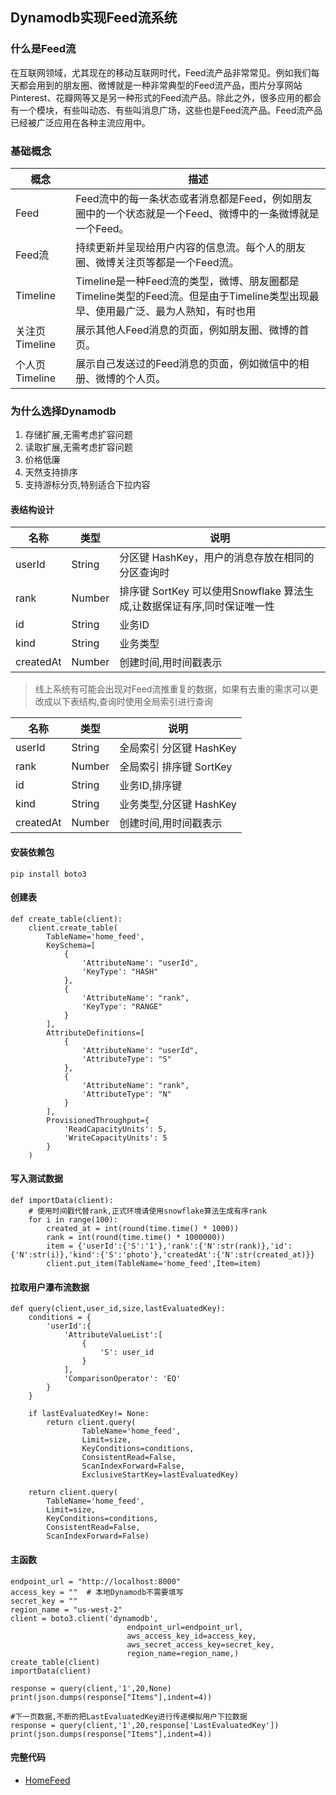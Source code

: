 ## Dynamodb实现Feed流系统

### 什么是Feed流

在互联网领域，尤其现在的移动互联网时代，Feed流产品非常常见。例如我们每天都会用到的朋友圈、微博就是一种非常典型的Feed流产品，图片分享网站Pinterest、花瓣网等又是另一种形式的Feed流产品。除此之外，很多应用的都会有一个模块，有些叫动态、有些叫消息广场，这些也是Feed流产品。Feed流产品已经被广泛应用在各种主流应用中。

### 基础概念

|概念|描述|
|---|---|
|Feed|Feed流中的每一条状态或者消息都是Feed，例如朋友圈中的一个状态就是一个Feed、微博中的一条微博就是一个Feed。|
|Feed流|持续更新并呈现给用户内容的信息流。每个人的朋友圈、微博关注页等都是一个Feed流。|
|Timeline|Timeline是一种Feed流的类型，微博、朋友圈都是Timeline类型的Feed流。但是由于Timeline类型出现最早、使用最广泛、最为人熟知，有时也用||Timeline来表示Feed流。|
|关注页Timeline|展示其他人Feed消息的页面，例如朋友圈、微博的首页。|
|个人页Timeline|展示自己发送过的Feed消息的页面，例如微信中的相册、微博的个人页。|

### 为什么选择Dynamodb

1. 存储扩展,无需考虑扩容问题
2. 读取扩展,无需考虑扩容问题
3. 价格低廉
4. 天然支持排序
5. 支持游标分页,特别适合下拉内容


#### 表结构设计

|名称|类型|说明|
|---|---|---|
|userId|String|分区键 HashKey，用户的消息存放在相同的分区查询时|
|rank|Number|排序键 SortKey 可以使用Snowflake 算法生成,让数据保证有序,同时保证唯一性|
|id|String|业务ID|
|kind|String|业务类型|
|createdAt|Number|创建时间,用时间戳表示|

> 线上系统有可能会出现对Feed流推重复的数据，如果有去重的需求可以更改成以下表结构,查询时使用全局索引进行查询


|名称|类型|说明|
|---|---|---|
|userId|String|全局索引 分区键 HashKey|
|rank|Number|全局索引 排序键 SortKey|
|id|String|业务ID,排序键|
|kind|String|业务类型,分区键 HashKey|
|createdAt|Number|创建时间,用时间戳表示|


#### 安装依赖包

```
pip install boto3
```

#### 创建表
```
def create_table(client):
    client.create_table(
        TableName='home_feed',
        KeySchema=[
            { 
                'AttributeName': "userId", 
                'KeyType': "HASH"
            },
            { 
                'AttributeName': "rank", 
                'KeyType': "RANGE"
            }
        ],
        AttributeDefinitions=[
            { 
                'AttributeName': "userId", 
                'AttributeType': "S" 
            },
            { 
                'AttributeName': "rank", 
                'AttributeType': "N" 
            }
        ],
        ProvisionedThroughput={       
            'ReadCapacityUnits': 5, 
            'WriteCapacityUnits': 5
        }
    )
```

#### 写入测试数据

```
def importData(client):
    # 使用时间戳代替rank,正式环境请使用snowflake算法生成有序rank
    for i in range(100):
        created_at = int(round(time.time() * 1000))
        rank = int(round(time.time() * 1000000))
        item = {'userId':{'S':'1'},'rank':{'N':str(rank)},'id':{'N':str(i)},'kind':{'S':'photo'},'createdAt':{'N':str(created_at)}}
        client.put_item(TableName='home_feed',Item=item)
```

#### 拉取用户瀑布流数据

```
def query(client,user_id,size,lastEvaluatedKey):
    conditions = {
        'userId':{
            'AttributeValueList':[
                {
                    'S': user_id
                }
            ],
            'ComparisonOperator': 'EQ'
        }
    }

    if lastEvaluatedKey!= None:
        return client.query(
                TableName='home_feed',
                Limit=size,
                KeyConditions=conditions,
                ConsistentRead=False,
                ScanIndexForward=False,
                ExclusiveStartKey=lastEvaluatedKey)

    return client.query(
        TableName='home_feed',
        Limit=size,
        KeyConditions=conditions,
        ConsistentRead=False,
        ScanIndexForward=False)

```

#### 主函数
```
endpoint_url = "http://localhost:8000"
access_key = ""  # 本地Dynamodb不需要填写
secret_key = ""
region_name = "us-west-2"
client = boto3.client('dynamodb',
                          endpoint_url=endpoint_url,
                          aws_access_key_id=access_key,
                          aws_secret_access_key=secret_key,
                          region_name=region_name,)
create_table(client)
importData(client)

response = query(client,'1',20,None)
print(json.dumps(response["Items"],indent=4))

#下一页数据,不断的把LastEvaluatedKey进行传递模拟用户下拉数据
response = query(client,'1',20,response['LastEvaluatedKey'])
print(json.dumps(response["Items"],indent=4))
```

#### 完整代码

* [HomeFeed](./src/home_feed.py)